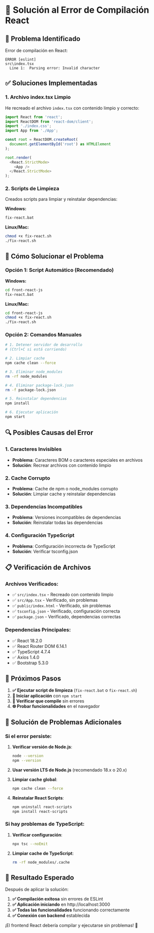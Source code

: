 # 🔧 Solución al Error de Compilación React

## 🚨 **Problema Identificado**

Error de compilación en React:
```
ERROR [eslint] 
src\index.tsx
  Line 1:  Parsing error: Invalid character
```

## ✅ **Soluciones Implementadas**

### **1. Archivo index.tsx Limpio**
He recreado el archivo `index.tsx` con contenido limpio y correcto:

```typescript
import React from 'react';
import ReactDOM from 'react-dom/client';
import './index.css';
import App from './App';

const root = ReactDOM.createRoot(
  document.getElementById('root') as HTMLElement
);

root.render(
  <React.StrictMode>
    <App />
  </React.StrictMode>
);
```

### **2. Scripts de Limpieza**
Creados scripts para limpiar y reinstalar dependencias:

**Windows:**
```bash
fix-react.bat
```

**Linux/Mac:**
```bash
chmod +x fix-react.sh
./fix-react.sh
```

## 🚀 **Cómo Solucionar el Problema**

### **Opción 1: Script Automático (Recomendado)**

**Windows:**
```bash
cd front-react-js
fix-react.bat
```

**Linux/Mac:**
```bash
cd front-react-js
chmod +x fix-react.sh
./fix-react.sh
```

### **Opción 2: Comandos Manuales**

```bash
# 1. Detener servidor de desarrollo
# (Ctrl+C si está corriendo)

# 2. Limpiar cache
npm cache clean --force

# 3. Eliminar node_modules
rm -rf node_modules

# 4. Eliminar package-lock.json
rm -f package-lock.json

# 5. Reinstalar dependencias
npm install

# 6. Ejecutar aplicación
npm start
```

## 🔍 **Posibles Causas del Error**

### **1. Caracteres Invisibles**
- **Problema**: Caracteres BOM o caracteres especiales en archivos
- **Solución**: Recrear archivos con contenido limpio

### **2. Cache Corrupto**
- **Problema**: Cache de npm o node_modules corrupto
- **Solución**: Limpiar cache y reinstalar dependencias

### **3. Dependencias Incompatibles**
- **Problema**: Versiones incompatibles de dependencias
- **Solución**: Reinstalar todas las dependencias

### **4. Configuración TypeScript**
- **Problema**: Configuración incorrecta de TypeScript
- **Solución**: Verificar tsconfig.json

## 📋 **Verificación de Archivos**

### **Archivos Verificados:**
- ✅ `src/index.tsx` - Recreado con contenido limpio
- ✅ `src/App.tsx` - Verificado, sin problemas
- ✅ `public/index.html` - Verificado, sin problemas
- ✅ `tsconfig.json` - Verificado, configuración correcta
- ✅ `package.json` - Verificado, dependencias correctas

### **Dependencias Principales:**
- ✅ React 18.2.0
- ✅ React Router DOM 6.14.1
- ✅ TypeScript 4.7.4
- ✅ Axios 1.4.0
- ✅ Bootstrap 5.3.0

## 🎯 **Próximos Pasos**

1. **✅ Ejecutar script de limpieza** (`fix-react.bat` o `fix-react.sh`)
2. **🚀 Iniciar aplicación** con `npm start`
3. **🧪 Verificar que compile** sin errores
4. **🌐 Probar funcionalidades** en el navegador

## 🔧 **Solución de Problemas Adicionales**

### **Si el error persiste:**

1. **Verificar versión de Node.js**:
   ```bash
   node --version
   npm --version
   ```

2. **Usar versión LTS de Node.js** (recomendado 18.x o 20.x)

3. **Limpiar cache global**:
   ```bash
   npm cache clean --force
   ```

4. **Reinstalar React Scripts**:
   ```bash
   npm uninstall react-scripts
   npm install react-scripts
   ```

### **Si hay problemas de TypeScript:**

1. **Verificar configuración**:
   ```bash
   npx tsc --noEmit
   ```

2. **Limpiar cache de TypeScript**:
   ```bash
   rm -rf node_modules/.cache
   ```

## 🎉 **Resultado Esperado**

Después de aplicar la solución:

1. **✅ Compilación exitosa** sin errores de ESLint
2. **✅ Aplicación iniciando** en http://localhost:3000
3. **✅ Todas las funcionalidades** funcionando correctamente
4. **✅ Conexión con backend** establecida

¡El frontend React debería compilar y ejecutarse sin problemas! 🚀
